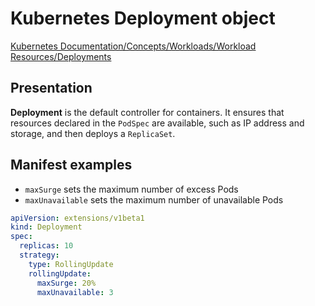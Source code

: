 # Kubernetes Deployment object

[Kubernetes Documentation/Concepts/Workloads/Workload Resources/Deployments](https://kubernetes.io/docs/concepts/workloads/controllers/deployment/)

## Presentation

**Deployment** is the default controller for containers. It ensures that resources declared in the `PodSpec` are available, such as IP address and storage, and then deploys a `ReplicaSet`.

## Manifest examples

- `maxSurge` sets the maximum number of excess Pods
- `maxUnavailable` sets the maximum number of unavailable Pods

```yaml
apiVersion: extensions/v1beta1
kind: Deployment
spec:
  replicas: 10
  strategy:
    type: RollingUpdate
    rollingUpdate:
      maxSurge: 20%
      maxUnavailable: 3
```
